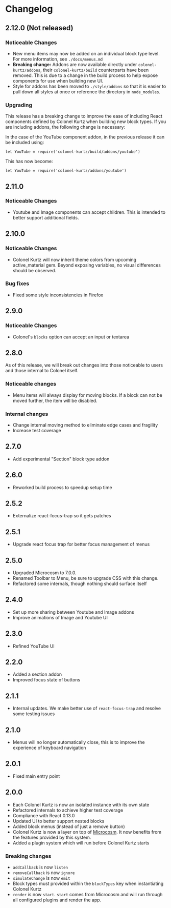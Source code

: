 # Changelog

## 2.12.0 (Not released)

### Noticeable Changes

- New menu items may now be added on an individual block type
  level. For more information, see `./docs/menus.md`
- **Breaking change:** Addons are now available directly under
  `colonel-kurtz/addons`, their `colonel-kurtz/build` counterparts
  have been removed. This is due to a change in the build process to
  help expose components for use when building new UI.
- Style for addons has been moved to `./style/addons` so that it is
  easier to pull down all styles at once or reference the directory in
  `node_modules`.

### Upgrading

This release has a breaking change to improve the ease of including
React components defined by Colonel Kurtz when building new block
types. If you are including addons, the following change is necessary:

In the case of the YouTube component addon, in the previous release it
can be included using:

`let YouTube = require('colonel-kurtz/build/addons/youtube')`

This has now become:

`let YouTube = require('colonel-kurtz/addons/youtube')`


## 2.11.0

### Noticeable Changes

- Youtube and Image components can accept children. This is intended
  to better support additional fields.

## 2.10.0

### Noticeable Changes

- Colonel Kurtz will now inherit theme colors from upcoming
  active_material gem. Beyond exposing variables, no visual
  differences should be observed.

### Bug fixes

- Fixed some style inconsistencies in Firefox

## 2.9.0

### Noticeable Changes

- Colonel's `blocks` option can accept an input or textarea

## 2.8.0

As of this release, we will break out changes into those noticeable to
users and those internal to Colonel itself.

### Noticeable changes

- Menu items will always display for moving blocks. If a block can not
  be moved further, the item will be disabled.

### Internal changes

- Change internal moving method to eliminate edge cases and fragility
- Increase test coverage

## 2.7.0

- Add experimental "Section" block type addon

## 2.6.0

- Reworked build process to speedup setup time

## 2.5.2

- Externalize react-focus-trap so it gets patches

## 2.5.1

- Upgrade react focus trap for better focus management of menus

## 2.5.0

- Upgraded Microcosm to 7.0.0.
- Renamed Toolbar to Menu, be sure to upgrade CSS with this change.
- Refactored some internals, though nothing should surface itself

## 2.4.0

- Set up more sharing between Youtube and Image addons
- Improve animations of Image and Youtube UI

## 2.3.0

- Refined YouTube UI

## 2.2.0

- Added a section addon
- Improved focus state of buttons

## 2.1.1

- Internal updates. We make better use of `react-focus-trap` and
  resolve some testing issues

## 2.1.0

- Menus will no longer automatically close, this is to improve the
  experience of keyboard navigation

## 2.0.1

- Fixed main entry point

## 2.0.0

- Each Colonel Kurtz is now an isolated instance with its own state
- Refactored internals to achieve higher test coverage
- Compliance with React 0.13.0
- Updated UI to better support nested blocks
- Added block menus (instead of just a remove button)
- Colonel Kurtz is now a layer on top of
  [Microcosm](https://github.com/vigetlabs/microcosm/). It now
  benefits from the features provided by this system.
- Added a plugin system which will run before Colonel Kurtz starts

### Breaking changes

- `addCallback` is now `listen`
- `removeCallback` is now `ignore`
- `simulateChange` is now `emit`
- Block types must provided within the `blockTypes` key when instantiating Colonel Kurtz
- `render` is now `start`. `start` comes from Microcosm and will run
  through all configured plugins and render the app.
